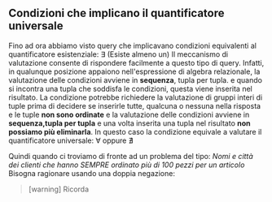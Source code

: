 ## Condizioni che implicano il quantificatore universale
Fino ad ora abbiamo visto query che implicavano condizioni equivalenti al quantificatore esistenziale: $\exists$ (Esiste almeno un)
Il meccanismo di valutazione consente di rispondere facilmente a questo tipo di query. Infatti, in qualunque posizione appaiono nell'espressione di algebra relazionale, la valutazione delle condizioni avviene in **sequenza**, tupla per tupla. e quando si incontra una tupla che soddisfa le condizioni, questa viene inserita nel risultato. La condizione potrebbe richiedere la valutazione di gruppi interi di tuple prima di decidere se inserirle tutte, qualcuna o nessuna nella risposta e le tuple **non sono ordinate** e la valutazione delle condizioni avviene in **sequenza,tupla per tupla** e una volta inserita una tupla nel risultato **non possiamo più eliminarla**.  In questo caso la condizione equivale a valutare il quantificatore universale:
$\forall$
oppure
$\nexists$

Quindi quando ci troviamo di fronte ad un problema del tipo:
*Nomi e città dei clienti che hanno SEMPRE
ordinato più di 100 pezzi per un articolo*
Bisogna ragionare usando una doppia negazione:
>[warning] Ricorda
> 

